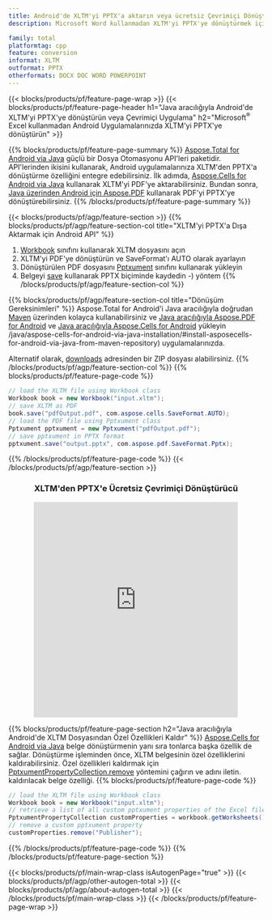 ```yaml
---
title: Android'de XLTM'yi PPTX'a aktarın veya ücretsiz Çevrimiçi Dönüştürücü ile
description: Microsoft Word kullanmadan XLTM'yi PPTX'ye dönüştürmek için Android API veya çevrimiçi. Kodu entegre etmeden önce ücretsiz CSV'den DOC'e çevrimiçi dönüştürücüyü hızlı bir şekilde test edin.

family: total
platformtag: cpp
feature: conversion
informat: XLTM
outformat: PPTX
otherformats: DOCX DOC WORD POWERPOINT
---
```

{{< blocks/products/pf/feature-page-wrap >}}
{{< blocks/products/pf/feature-page-header h1="Java aracılığıyla Android'de XLTM'yi PPTX'ye dönüştürün veya Çevrimiçi Uygulama" h2="Microsoft<sup>&reg;</sup> Excel kullanmadan Android Uygulamalarınızda XLTM'yi PPTX'ye dönüştürün" >}}

{{% blocks/products/pf/feature-page-summary %}}
[Aspose.Total for Android via Java](https://products.aspose.com/total/android-java/) güçlü bir Dosya Otomasyonu API'leri paketidir. API'lerinden ikisini kullanarak, Android uygulamalarınıza XLTM'den PPTX'a dönüştürme özelliğini entegre edebilirsiniz. İlk adımda, [Aspose.Cells for Android via Java](https://products.aspose.com/cells/android-java/) kullanarak XLTM'yi PDF'ye aktarabilirsiniz. Bundan sonra, [Java üzerinden Android için Aspose.PDF](https://products.aspose.com/pdf/android-java/) kullanarak PDF'yi PPTX'ye dönüştürebilirsiniz. 
{{% /blocks/products/pf/feature-page-summary  %}}

{{< blocks/products/pf/agp/feature-section >}}
{{% blocks/products/pf/agp/feature-section-col title="XLTM'yi PPTX'a Dışa Aktarmak için Android API" %}}
1. [Workbook](https://reference.aspose.com/cells/java/com.aspose.cells/Workbook) sınıfını kullanarak XLTM dosyasını açın
2. XLTM'yi PDF'ye dönüştürün ve SaveFormat'ı AUTO olarak ayarlayın
3. Dönüştürülen PDF dosyasını [Pptxument](https://reference.aspose.com/pdf/java/com.aspose.pdf/Pptxument) sınıfını kullanarak yükleyin
4. Belgeyi [save](https://reference.aspose.com/pdf/java/com.aspose.pdf/Pptxument#save-java.lang.String-com.aspose.pdf.SaveOptions) kullanarak PPTX biçiminde kaydedin -) yöntem
{{% /blocks/products/pf/agp/feature-section-col %}}

{{% blocks/products/pf/agp/feature-section-col title="Dönüşüm Gereksinimleri" %}}
Aspose.Total for Android'i Java aracılığıyla doğrudan [Maven](https://releases.aspose.com/total/java/) üzerinden kolayca kullanabilirsiniz ve [Java aracılığıyla Aspose.PDF for Android](https://pptxs.aspose.com/pdf/androidjava/installation/) ve [Java aracılığıyla Aspose.Cells for Android](https://pptxs.aspose.com/cells) yükleyin /java/aspose-cells-for-android-via-java-installation/#install-asposecells-for-android-via-java-from-maven-repository) uygulamalarınızda.

Alternatif olarak, [downloads](https://releases.aspose.com/total/androidjava) adresinden bir ZIP dosyası alabilirsiniz.
{{% /blocks/products/pf/agp/feature-section-col %}}
{{% blocks/products/pf/feature-page-code %}}

```java
// load the XLTM file using Workbook class
Workbook book = new Workbook("input.xltm");
// save XLTM as PDF
book.save("pdfOutput.pdf", com.aspose.cells.SaveFormat.AUTO);
// load the PDF file using Pptxument class
Pptxument pptxument = new Pptxument("pdfOutput.pdf");
// save pptxument in PPTX format
pptxument.save("output.pptx", com.aspose.pdf.SaveFormat.Pptx);    
```


{{% /blocks/products/pf/feature-page-code %}}
{{< /blocks/products/pf/agp/feature-section >}}

<div class="container-fluid agp-content bg-white aboutfile box-1 vh100 section nopbtm">
<div class=container>
<div class=row>
<div class="demobox tc col-md-12 padding-0" align="center">

<h3>XLTM'den PPTX'e Ücretsiz Çevrimiçi Dönüştürücü</h3>

<iframe style="border: none; height: 426px;" scrolling="no" src="https://total-conversion-app-65z5r2lp.qa.k8s.dynabic.com/?to=pptx&from=xltm" id="child-iframe" width="80%"></iframe>

</div></div>
</div></div>

{{% blocks/products/pf/feature-page-section  h2="Java aracılığıyla Android'de XLTM Dosyasından Özel Özellikleri Kaldır" %}}
[Aspose.Cells for Android via Java](https://products.aspose.com/cells/android-java/) belge dönüştürmenin yanı sıra tonlarca başka özellik de sağlar. Dönüştürme işleminden önce, XLTM belgesinin özel özelliklerini kaldırabilirsiniz. Özel özellikleri kaldırmak için [PptxumentPropertyCollection.remove](https://reference.aspose.com/cells/java/com.aspose.cells/pptxumentpropertycollection#remove(java.lang.String)) yöntemini çağırın ve adını iletin. kaldırılacak belge özelliği.
{{% blocks/products/pf/feature-page-code %}}

```java
// load the XLTM file using Workbook class
Workbook book = new Workbook("input.xltm");
// retrieve a list of all custom pptxument properties of the Excel file
PptxumentPropertyCollection customProperties = workbook.getWorksheets().getCustomPptxumentProperties();
// remove a custom pptxument property
customProperties.remove("Publisher"); 
```

{{% /blocks/products/pf/feature-page-code  %}}
{{% /blocks/products/pf/feature-page-section %}}

{{< blocks/products/pf/main-wrap-class isAutogenPage="true" >}}
{{< blocks/products/pf/agp/other-autogen-total >}}
{{< blocks/products/pf/agp/about-autogen-total >}} 
{{< /blocks/products/pf/main-wrap-class >}}
{{< /blocks/products/pf/feature-page-wrap >}}